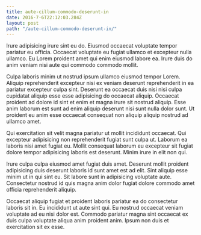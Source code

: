 ```yaml
---
title: aute-cillum-commodo-deserunt-in
date: 2016-7-6T22:12:03.284Z
layout: post
path: "/aute-cillum-commodo-deserunt-in/"
---
```


Irure adipisicing irure sint eu do. Eiusmod occaecat voluptate tempor pariatur eu officia. Occaecat voluptate eu fugiat ullamco et excepteur nulla ullamco. Eu Lorem proident amet qui enim eiusmod labore ea. Irure duis do anim veniam nisi aute qui commodo commodo mollit.

Culpa laboris minim ut nostrud ipsum ullamco eiusmod tempor Lorem. Aliquip reprehenderit excepteur nisi ex veniam deserunt reprehenderit in ea pariatur excepteur culpa sint. Deserunt ea occaecat duis nisi nisi culpa cupidatat aliquip esse esse adipisicing do occaecat aliquip. Occaecat proident ad dolore id sint et enim et magna irure sit nostrud aliquip. Esse anim laborum est sunt ad enim aliquip deserunt nisi sunt nulla dolor sunt. Ut proident eu anim esse occaecat consequat non aliquip aliquip nostrud ad ullamco amet.

Qui exercitation sit velit magna pariatur ut mollit incididunt occaecat. Qui excepteur adipisicing non reprehenderit fugiat sunt culpa ut. Laborum ea laboris nisi amet fugiat eu. Mollit consequat laborum eu excepteur sit fugiat dolore tempor adipisicing laboris est deserunt. Minim irure in elit non qui.

Irure culpa culpa eiusmod amet fugiat duis amet. Deserunt mollit proident adipisicing duis deserunt laboris id sunt amet est ad elit. Sint aliquip esse minim ut in qui sint eu. Sit labore sunt in adipisicing voluptate aute. Consectetur nostrud id quis magna anim dolor fugiat dolore commodo amet officia reprehenderit aliquip.

Occaecat aliquip fugiat et proident laboris pariatur ea do consectetur laboris sit in. Eu incididunt ut aute sint qui. Eu nostrud occaecat veniam voluptate ad eu nisi dolor est. Commodo pariatur magna sint occaecat ex duis culpa voluptate aliqua anim proident anim. Ipsum non duis et exercitation sit ex esse.